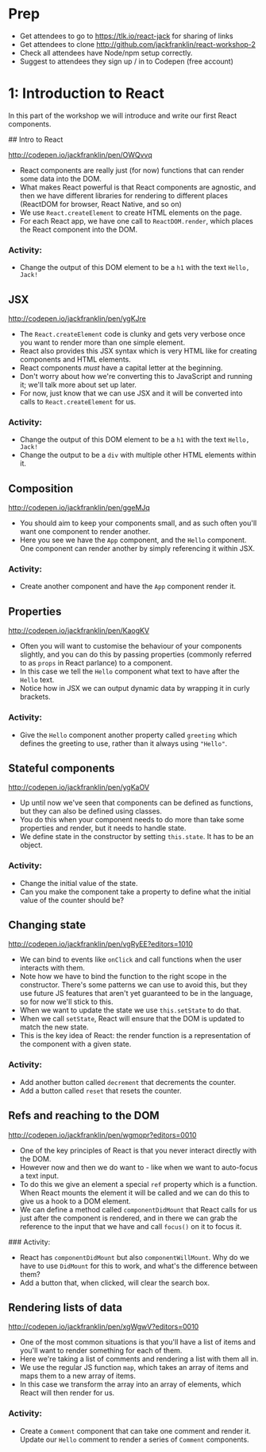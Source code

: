 # Prep

- Get attendees to go to https://tlk.io/react-jack for sharing of links
- Get attendees to clone http://github.com/jackfranklin/react-workshop-2
- Check all attendees have Node/npm setup correctly.
- Suggest to attendees they sign up / in to Codepen (free account)

# 1: Introduction to React

In this part of the workshop we will introduce and write our first React components.

## Intro to React

http://codepen.io/jackfranklin/pen/OWQvvq

- React components are really just (for now) functions that can render some data into the DOM.
- What makes React powerful is that React components are agnostic, and then we have different libraries for rendering to different places (ReactDOM for browser, React Native, and so on)
- We use `React.createElement` to create HTML elements on the page.
- For each React app, we have one call to `ReactDOM.render`, which places the React component into the DOM.

### Activity:
- Change the output of this DOM element to be a `h1` with the text `Hello, Jack!`

## JSX

http://codepen.io/jackfranklin/pen/ygKJre

- The `React.createElement` code is clunky and gets very verbose once you want to render more than one simple element.
- React also provides this JSX syntax which is very HTML like for creating components and HTML elements.
- React components _must_ have a capital letter at the beginning.
- Don't worry about how we're converting this to JavaScript and running it; we'll talk more about set up later.
- For now, just know that we can use JSX and it will be converted into calls to `React.createElement` for us.

### Activity:
- Change the output of this DOM element to be a `h1` with the text `Hello, Jack!`
- Change the output to be a `div` with multiple other HTML elements within it.

## Composition

http://codepen.io/jackfranklin/pen/ggeMJq

- You should aim to keep your components small, and as such often you'll want one component to render another.
- Here you see we have the `App` component, and the `Hello` component. One component can render another by simply referencing it within JSX.

### Activity:
- Create another component and have the `App` component render it.

## Properties

http://codepen.io/jackfranklin/pen/KaogKV

- Often you will want to customise the behaviour of your components slightly, and you can do this by passing properties (commonly referred to as `props` in React parlance) to a component.
- In this case we tell the `Hello` component what text to have after the `Hello` text.
- Notice how in JSX we can output dynamic data by wrapping it in curly brackets.

### Activity:
- Give the `Hello` component another property called `greeting` which defines the greeting to use, rather than it always using `"Hello"`.

## Stateful components

http://codepen.io/jackfranklin/pen/ygKaOV

- Up until now we've seen that components can be defined as functions, but they can also be defined using classes.
- You do this when your component needs to do more than take some properties and render, but it needs to handle state.
- We define state in the constructor by setting `this.state`. It has to be an object.

### Activity:
- Change the initial value of the state.
- Can you make the component take a property to define what the initial value of the counter should be?

## Changing state

http://codepen.io/jackfranklin/pen/vgRyEE?editors=1010

- We can bind to events like `onClick` and call functions when the user interacts with them.
- Note how we have to bind the function to the right scope in the constructor. There's some patterns we can use to avoid this, but they use future JS features that aren't yet guaranteed to be in the language, so for now we'll stick to this.
- When we want to update the state we use `this.setState` to do that.
- When we call `setState`, React will ensure that the DOM is updated to match the new state.
- This is the key idea of React: the render function is a representation of the component with a given state.

### Activity:
- Add another button called `decrement` that decrements the counter.
- Add a button called `reset` that resets the counter.


## Refs and reaching to the DOM

http://codepen.io/jackfranklin/pen/wgmopr?editors=0010

- One of the key principles of React is that you never interact directly with the DOM.
- However now and then we do want to - like when we want to auto-focus a text input.
- To do this we give an element a special `ref` property which is a function. When React mounts the element it will be called and we can do this to give us a hook to a DOM element.
- We can define a method called `componentDidMount` that React calls for us just after the component is rendered, and in there we can grab the reference to the input that we have and call `focus()` on it to focus it.

### Activity:
- React has `componentDidMount` but also `componentWillMount`. Why do we have to use `DidMount` for this to work, and what's the difference between them?
- Add a button that, when clicked, will clear the search box.

## Rendering lists of data

http://codepen.io/jackfranklin/pen/xgWgwV?editors=0010

- One of the most common situations is that you'll have a list of items and you'll want to render something for each of them.
- Here we're taking a list of comments and rendering a list with them all in.
- We use the regular JS function `map`, which takes an array of items and maps them to a new array of items.
- In this case we transform the array into an array of elements, which React will then render for us.

### Activity:

- Create a `Comment` component that can take one comment and render it. Update our `Hello` comment to render a series of `Comment` components.



